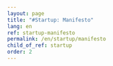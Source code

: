 ```yaml
---
layout: page
title: "#Startup: Manifesto"
lang: en
ref: startup-manifesto
permalink: /en/startup/manifesto
child_of_ref: startup
order: 2
---
```

